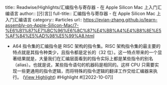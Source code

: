 title:: Readwise/Highlights/汇编指令与寄存器 - 在 Apple Silicon Mac 上入门汇编语言
author:: [[引言]]
full-title:: 汇编指令与寄存器 - 在 Apple Silicon Mac 上入门汇编语言
category:: #articles
url:: https://evian-zhang.github.io/learn-assembly-on-Apple-Silicon-Mac/7-%E6%B1%87%E7%BC%96%E6%8C%87%E4%BB%A4%E4%B8%8E%E5%AF%84%E5%AD%98%E5%99%A8.html

- A64 指令集的汇编指令是 RISC 架构的指令集。RISC 架构指令集的最主要的特点就是其指令种类少，且指令都是定长的（32 位）。这一特点带来的一个显著结果就是，大量我们在汇编层面看到的指令实际上都是某些指令的别名（alias）。也就是说，某些指令语句的机器码是相同的。这样 CPU 只需要实现一些更通用的指令逻辑，而将特殊的指令逻辑的翻译工作交给汇编器来执行。 ([View Highlight](https://read.readwise.io/read/01gere5ksw8fq5dsm0931xg7p0)) #Highlight #[[2022-10-07]]